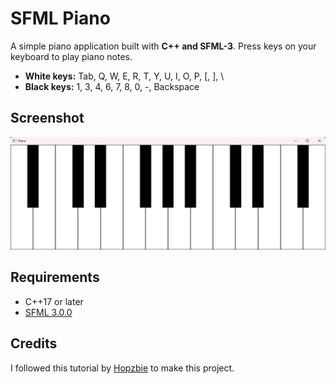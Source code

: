 # SFML Piano

A simple piano application built with **C++ and SFML-3**.
Press keys on your keyboard to play piano notes.

- **White keys:** Tab, Q, W, E, R, T, Y, U, I, O, P, [, ], \
- **Black keys:** 1, 3, 4, 6, 7, 8, 0, -, Backspace

## Screenshot
![Screenshot](screenshot/1.png)

## Requirements
- C++17 or later
- [SFML 3.0.0](https://www.sfml-dev.org/download/)

## Credits
I followed this tutorial by [Hopzbie](https://youtu.be/xvg0boRSvng?si=v8NmbyOnbUzRS67F) to make this project.
